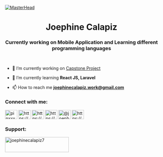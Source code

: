 [![MasterHead](https://media2.giphy.com/media/v1.Y2lkPTc5MGI3NjExMWI2MjdrNWtoY2t4MmkwNnJpZ2tycnpwZGU3NnRvZzM4dGIzN3VsaCZlcD12MV9pbnRlcm5hbF9naWZfYnlfaWQmY3Q9Zw/iIqmM5tTjmpOB9mpbn/giphy.gif)](https://cdnb.artstation.com/p/assets/images/images/028/991/999/original/anna-havrylyukh-.gif?1596125112)

<h1 align="center">Joephine Calapiz</h1>
<h3 align="center">Currently working on Mobile Application and Learning different programming languages </h3>
<br>



- 🔭 I’m currently working on [Capstone Project](https://github.com/joephinecalapiz/cofeebeansorter_mobile)

- 🌱 I’m currently learning **React JS, Laravel**

- 📫 How to reach me **joephinecalapiz.work@gmail.com**


<h3 align="left">Connect with me:</h3>
<p align="left">
<a href="https://twitter.com/pinxxx27" target="blank"><img align="center" src="https://raw.githubusercontent.com/rahuldkjain/github-profile-readme-generator/master/src/images/icons/Social/twitter.svg" alt="pinxxx27" height="30" width="40" /></a>
<a href="https://linkedin.com/in/https://www.linkedin.com/in/joephine-calapiz-6140a421a/" target="blank"><img align="center" src="https://raw.githubusercontent.com/rahuldkjain/github-profile-readme-generator/master/src/images/icons/Social/linked-in-alt.svg" alt="https://www.linkedin.com/in/joephine-calapiz-6140a421a/" height="30" width="40" /></a>
<a href="https://fb.com/https://www.facebook.com/joephinecalapiz7" target="blank"><img align="center" src="https://raw.githubusercontent.com/rahuldkjain/github-profile-readme-generator/master/src/images/icons/Social/facebook.svg" alt="https://www.facebook.com/joephinecalapiz7" height="30" width="40" /></a>
<a href="https://instagram.com/https://www.instagram.com/joephine7/" target="blank"><img align="center" src="https://raw.githubusercontent.com/rahuldkjain/github-profile-readme-generator/master/src/images/icons/Social/instagram.svg" alt="https://www.instagram.com/joephine7/" height="30" width="40" /></a>
<a href="https://medium.com/@joephinecalapiz.work" target="blank"><img align="center" src="https://raw.githubusercontent.com/rahuldkjain/github-profile-readme-generator/master/src/images/icons/Social/medium.svg" alt="@joephinecalapiz.work" height="30" width="40" /></a>
<a href="https://www.youtube.com/c/https://www.youtube.com/channel/uctxqrl-p04wcr7cnug6lhug" target="blank"><img align="center" src="https://raw.githubusercontent.com/rahuldkjain/github-profile-readme-generator/master/src/images/icons/Social/youtube.svg" alt="https://www.youtube.com/channel/uctxqrl-p04wcr7cnug6lhug" height="30" width="40" /></a>
</p>

<h3 align="left">Support:</h3>
<p><a href="https://www.buymeacoffee.com/joephinecalapiz7"> <img align="left" src="https://cdn.buymeacoffee.com/buttons/v2/default-yellow.png" height="50" width="210" alt="joephinecalapiz7" /></a></p><br><br>
